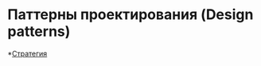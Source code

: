# Паттерны проектирования (Design patterns)

*[Стратегия](https://github.com/FessBoss/Design-Patterns/tree/main/Strategy)
